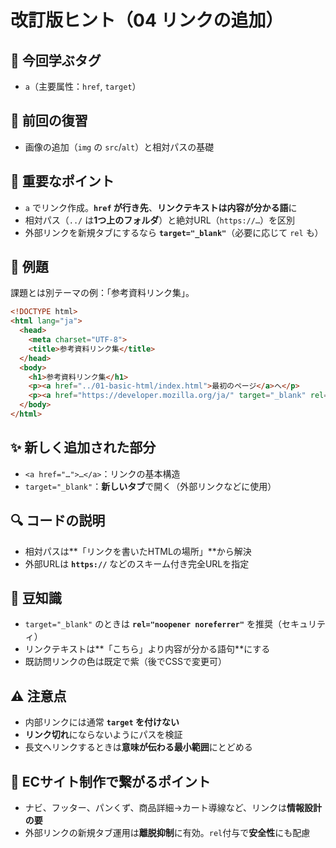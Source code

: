 # 改訂版ヒント（04 リンクの追加）

## 🧩 今回学ぶタグ
- `a`（主要属性：`href`, `target`）

## 🔁 前回の復習
- 画像の追加（`img` の `src`/`alt`）と相対パスの基礎

## 📌 重要なポイント
- `a` でリンク作成。**`href` が行き先**、**リンクテキストは内容が分かる語**に
- 相対パス（`../` は**1つ上のフォルダ**）と絶対URL（`https://…`）を区別
- 外部リンクを新規タブにするなら **`target="_blank"`**（必要に応じて `rel` も）

## 🧪 例題
課題とは別テーマの例：「参考資料リンク集」。

```html
<!DOCTYPE html>
<html lang="ja">
  <head>
    <meta charset="UTF-8">
    <title>参考資料リンク集</title>
  </head>
  <body>
    <h1>参考資料リンク集</h1>
    <p><a href="../01-basic-html/index.html">最初のページ</a>へ</p>
    <p><a href="https://developer.mozilla.org/ja/" target="_blank" rel="noopener noreferrer">MDN Web Docs</a>（新しいタブ）</p>
  </body>
</html>
```

## ✨ 新しく追加された部分
- `<a href="…">…</a>`：リンクの基本構造
- `target="_blank"`：**新しいタブ**で開く（外部リンクなどに使用）

## 🔍 コードの説明
- 相対パスは**「リンクを書いたHTMLの場所」**から解決
- 外部URLは **`https://`** などのスキーム付き完全URLを指定

## 📖 豆知識
- `target="_blank"` のときは **`rel="noopener noreferrer"`** を推奨（セキュリティ）
- リンクテキストは**「こちら」より内容が分かる語句**にする
- 既訪問リンクの色は既定で紫（後でCSSで変更可）

## ⚠️ 注意点
- 内部リンクには通常 **`target` を付けない**
- **リンク切れ**にならないようにパスを検証
- 長文へリンクするときは**意味が伝わる最小範囲**にとどめる

## 🛒 ECサイト制作で繋がるポイント
- ナビ、フッター、パンくず、商品詳細→カート導線など、リンクは**情報設計の要**
- 外部リンクの新規タブ運用は**離脱抑制**に有効。`rel`付与で**安全性**にも配慮